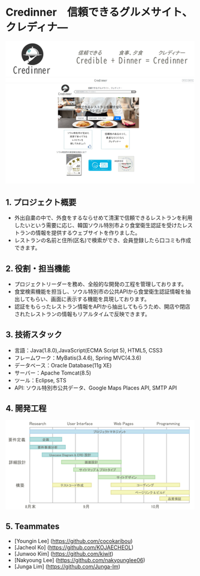 # Credinner　信頼できるグルメサイト、クレディナ―
![](logo.png)
![](main_page.png)

## 1. プロジェクト概要
* 外出自粛の中で、外食をするならせめて清潔で信頼できるレストランを利用したいという需要に応じ、韓国ソウル特別市より食堂衛生認証を受けたレストランの情報を提供するウェブサイトを作りました。
* レストランの名前と住所(区名)で検索ができ、会員登録したら口コミも作成できます。

## 2. 役割・担当機能
* プロジェクトリーダーを務め、全般的な開発の工程を管理しております。
* 食堂検索機能を担当し、ソウル特別市の公共APIから食堂衛生認証情報を抽出してもらい、画面に表示する機能を具現しております。
* 認証をもらったレストラン情報をAPIから抽出してもらうため、開店や閉店されたレストランの情報もリアルタイムで反映できます。

## 3. 技術スタック
* 言語：Java(1.8.0),JavaScript(ECMA Script 5), HTML5, CSS3
* フレームワーク：MyBatis(3.4.6), Spring MVC(4.3.6)
* データベース：Oracle Database(11g XE)
* サーバー：Apache Tomcat(8.5)
* ツール：Eclipse, STS
* API: ソウル特別市公共データ、Google Maps Places API, SMTP API

## 4. 開発工程
![](開発工程図.png)

## 5. Teammates
* [Youngin Lee] (https://github.com/cocokaribou)
* [Jacheol Ko] (https://github.com/KOJAECHEOL)
* [Junwoo Kim] (https://github.com/kjwit)
* [Nakyoung Lee] (https://github.com/nakyounglee06)
* [Junga Lim] (https://github.com/Junga-Im)

